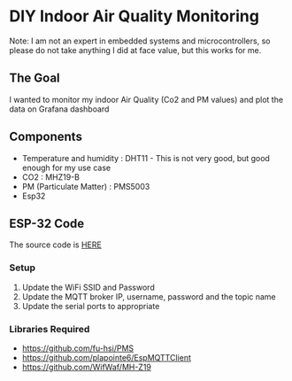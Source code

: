 # DIY Indoor Air Quality Monitoring

Note: I am not an expert in embedded systems and microcontrollers, so please do not take anything
I did at face value, but this works for me.

## The Goal

I wanted to monitor my indoor Air Quality (Co2 and PM values) and plot the data on Grafana dashboard

## Components

- Temperature and humidity : DHT11 - This is not very good, but good enough for my use case
- CO2 : MHZ19-B
- PM (Particulate Matter) : PMS5003
- Esp32


## ESP-32 Code

The source code is [HERE](./esp32-code/)

### Setup

1. Update the WiFi SSID and Password
2. Update the MQTT broker IP, username, password and the topic name
3. Update the serial ports to appropriate

### Libraries Required

- https://github.com/fu-hsi/PMS
- https://github.com/plapointe6/EspMQTTClient
- https://github.com/WifWaf/MH-Z19